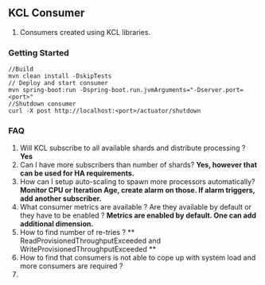 ## KCL Consumer
1. Consumers created using KCL libraries.
### Getting Started

```
//Build 
mvn clean install -DskipTests
// Deploy and start consumer
mvn spring-boot:run -Dspring-boot.run.jvmArguments="-Dserver.port=<port>"
//Shutdown consumer
curl -X post http://localhost:<port>/actuator/shutdown

```


### FAQ

1. Will KCL subscribe to all available shards and distribute processing ? **Yes**
2. Can I have more subscribers than number of shards? **Yes, however that can be used for HA requirements.**
3. How can I setup auto-scaling to spawn more processors automatically? **Monitor CPU or Iteration Age, create alarm on those. If alarm triggers, add another subscriber.**
4. What consumer metrics are available ? Are they available by default or they have to be enabled ? **Metrics are enabled by default. One can add additional dimension.**
5. How to find number of re-tries ? ** ReadProvisionedThroughputExceeded and WriteProvisionedThroughputExceeded **
6. How to find that consumers is not able to cope up with system load and more consumers are required ?
7. 
